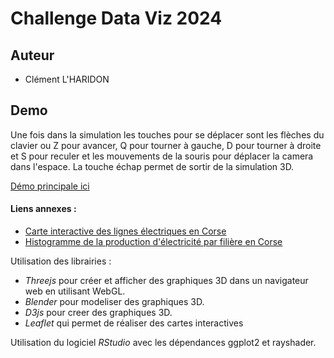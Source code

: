 
# Challenge Data Viz 2024

## Auteur

- Clément L'HARIDON

## Demo

Une fois dans la simulation les touches pour se déplacer sont les flèches du clavier ou Z pour avancer, Q pour tourner à gauche, D pour tourner à droite et S pour reculer et les mouvements de la souris pour déplacer la camera dans l'espace.
La touche échap permet de sortir de la simulation 3D.

[Démo principale ici](https://clementlha.github.io)

#### Liens annexes : 

 - [Carte interactive des lignes électriques en Corse](https://clementlha.github.io/src/posteSource.html)
 - [Histogramme de la production d'électricité par filière en Corse](https://clementlha.github.io/src/i4.html)

Utilisation des librairies :
 
 - *Threejs* pour créer et afficher des graphiques 3D dans un navigateur web en utilisant WebGL.
 - *Blender* pour modeliser des graphiques 3D.
 - *D3js* pour creer des graphiques 3D.
 - *Leaflet* qui permet de réaliser des cartes interactives

 Utilisation du logiciel *RStudio* avec les dépendances ggplot2 et rayshader. 

